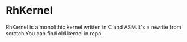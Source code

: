 RhKernel
========

RhKernel is a monolithic kernel written in C and ASM.It's a rewrite from scratch.You can find old kernel in repo.
